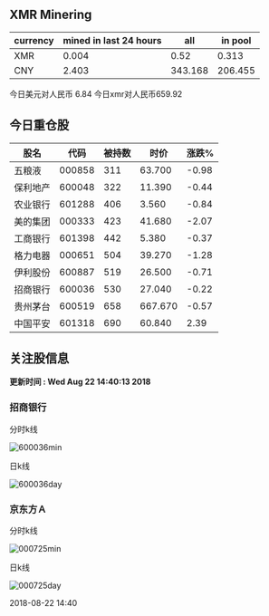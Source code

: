 ## XMR Minering

|currency|mined in last 24 hours|all|in pool|
|---|---|---|---|
|XMR|0.004|0.52|0.313|
|CNY|2.403|343.168|206.455|

今日美元对人民币 6.84	今日xmr对人民币659.92


## 今日重仓股 

|股名|代码|被持数|时价|涨跌%|
|---|---|---|---|---|
|五粮液|000858|311|63.700|-0.98|
|保利地产|600048|322|11.390|-0.44|
|农业银行|601288|406|3.560|-0.84|
|美的集团|000333|423|41.680|-2.07|
|工商银行|601398|442|5.380|-0.37|
|格力电器|000651|504|39.270|-1.28|
|伊利股份|600887|519|26.500|-0.71|
|招商银行|600036|530|27.040|-0.22|
|贵州茅台|600519|658|667.670|-0.57|
|中国平安|601318|690|60.840|2.39|

## 关注股信息
**更新时间 : Wed Aug 22 14:40:13 2018**
### 招商银行 
分时k线

![600036min](http://image.sinajs.cn/newchart/min/n/sh600036.gif)

日k线

![600036day](http://image.sinajs.cn/newchart/daily/n/sh600036.gif)

### 京东方Ａ 
分时k线

![000725min](http://image.sinajs.cn/newchart/min/n/sz000725.gif)

日k线

![000725day](http://image.sinajs.cn/newchart/daily/n/sz000725.gif)

2018-08-22 14:40